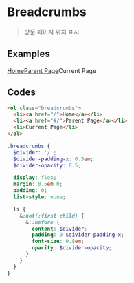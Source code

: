 # Breadcrumbs

> 방문 페이지 위치 표시

## Examples

<div class="box">
  <ol class="breadcrumbs">
    <li><a href="#/">Home</a></li>
    <li><a href="#/">Parent Page</a></li>
    <li>Current Page</li>
  </ol>
</div>

## Codes

<CodeGroup>
  <CodeGroupItem title="html">

```html
<ol class="breadcrumbs">
  <li><a href="/">Home</a></li>
  <li><a href="#/">Parent Page</a></li>
  <li>Current Page</li>
</ol>
```

  </CodeGroupItem>
  <CodeGroupItem title="SCSS">

```scss
.breadcrumbs {
  $divider: '/';
  $divider-padding-x: 0.5em;
  $divider-opacity: 0.5;

  display: flex;
  margin: 0.5em 0;
  padding: 0;
  list-style: none;

  li {
    &:not(:first-child) {
      &::before {
        content: $divider;
        padding: 0 $divider-padding-x;
        font-size: 0.8em;
        opacity: $divider-opacity;
      }
    }
  }
}
```

  </CodeGroupItem>
</CodeGroup>

<style lang="scss" scoped>
.breadcrumbs {
  $divider: '/';
  $divider-padding-x: 0.5em;
  $divider-opacity: 0.5;

  display: flex;
  margin: 0.5em 0;
  padding: 0;
  list-style: none;

  li {
    &:not(:first-child) {
      &::before {
        content: $divider;
        padding: 0 $divider-padding-x;
        font-size: 0.8em;
        opacity: $divider-opacity;
      }
    }
  }
}
</style>
